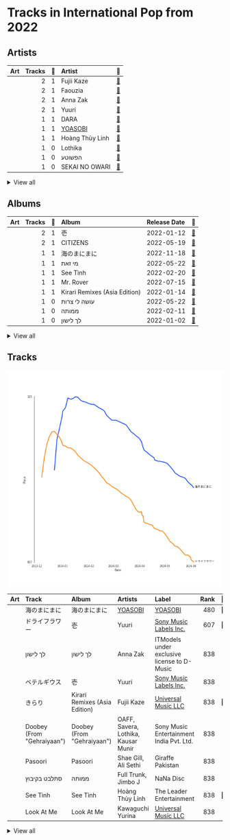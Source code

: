 # Tracks in International Pop from 2022

## Artists

| Art | Tracks | 💚 | Artist | 🔗 |
|:---|---:|---:|:---|:---|
| <img src="https://i.scdn.co/image/ab6761610000e5ebc5a3e6e9027505f5cba5fdbc" alt="" width="50" /> | 2 | 1 | Fujii Kaze | [🔗](https://open.spotify.com/artist/6bDWAcdtVR3WHz2xtiIPUi) |
| <img src="https://i.scdn.co/image/ab6761610000e5eb118be643c10bd1268f034d28" alt="" width="50" /> | 2 | 1 | Faouzia | [🔗](https://open.spotify.com/artist/5NhgsV7qPWHZqYEMKzbYvo) |
| <img src="https://i.scdn.co/image/ab6761610000e5eba03862437b06f5865ab89fd7" alt="" width="50" /> | 2 | 1 | Anna Zak | [🔗](https://open.spotify.com/artist/3lVXtKsFTJM8ecY8gqdoCo) |
| <img src="https://i.scdn.co/image/ab6761610000e5eb2a98f9ecf7217c8f910f9f83" alt="" width="50" /> | 2 | 1 | Yuuri | [🔗](https://open.spotify.com/artist/0ixzjrK1wkN2zWBXt3VW3W) |
| <img src="https://i.scdn.co/image/ab6761610000e5eb463b39bbf9ac7ad2ee3b7795" alt="" width="50" /> | 1 | 1 | DARA | [🔗](https://open.spotify.com/artist/6WRl7KUrzOq7GpY97KrYxi) |
| <img src="https://i.scdn.co/image/ab6761610000e5eb83e2d0c9611f1fb6baafcb36" alt="" width="50" /> | 1 | 1 | [YOASOBI](../../../artists/yoasobi/overview.md) | [🔗](https://open.spotify.com/artist/64tJ2EAv1R6UaZqc4iOCyj) |
| <img src="https://i.scdn.co/image/ab6761610000e5ebe7b7fa8d03a2e3b6a800bdb4" alt="" width="50" /> | 1 | 1 | Hoàng Thùy Linh | [🔗](https://open.spotify.com/artist/0r63ReVRjxrS4ATbLrdcrL) |
| <img src="https://i.scdn.co/image/ab6761610000e5eb37db43b7d0bcd10e2b090521" alt="" width="50" /> | 1 | 0 | Lothika | [🔗](https://open.spotify.com/artist/7yZDrVInKssNCaZkAkQGTX) |
| <img src="https://i.scdn.co/image/ab67616d0000b273ce1b54ac2809d664b9e1031e" alt="" width="50" /> | 1 | 0 | הפשוטע | [🔗](https://open.spotify.com/artist/7m92aMieltH5ZpodCEHfnb) |
| <img src="https://i.scdn.co/image/ab6761610000e5eb3bdc84aa8946d4d06fe2e144" alt="" width="50" /> | 1 | 0 | SEKAI NO OWARI | [🔗](https://open.spotify.com/artist/7HwzlRPa9Ad0I8rK0FPzzK) |


<details>
<summary>View all</summary>

| Art | Tracks | 💚 | Artist | 🔗 |
|:---|---:|---:|:---|:---|
| <img src="https://i.scdn.co/image/ab6761610000e5eb8d9e30e6bbc36be6bcec3499" alt="" width="50" /> | 1 | 0 | Eden Hason | [🔗](https://open.spotify.com/artist/6uQl3gu1AIXyvqCAxnc2q4) |
| <img src="https://i.scdn.co/image/ab6761610000e5ebba025c8f62612b2ca6bfa375" alt="" width="50" /> | 1 | 0 | Hatsune Miku | [🔗](https://open.spotify.com/artist/6pNgnvzBa6Bthsv8SrZJYl) |
| <img src="https://i.scdn.co/image/ab6761610000e5eb673d13d8099cba09a73f699d" alt="" width="50" /> | 1 | 0 | Jimbo J | [🔗](https://open.spotify.com/artist/6ltKIf1bortd0DQbpgKdQu) |
| <img src="https://i.scdn.co/image/ab6761610000e5eb01784e44ffd1a339350f4417" alt="" width="50" /> | 1 | 0 | John Legend | [🔗](https://open.spotify.com/artist/5y2Xq6xcjJb2jVM54GHK3t) |
| <img src="https://i.scdn.co/image/ab6761610000e5ebb81da066644c2a0f0179b596" alt="" width="50" /> | 1 | 0 | Lowsheen | [🔗](https://open.spotify.com/artist/5lnxhnW7SIbxkkFVmVYEhU) |
| <img src="https://i.scdn.co/image/ab6761610000e5eb5ee8fab1e4128273d01dd550" alt="" width="50" /> | 1 | 0 | Synne Vo | [🔗](https://open.spotify.com/artist/5WDOXIkjKNjEzlXmLgZVz9) |
| <img src="https://i.scdn.co/image/ab6761610000e5ebcab7641233163bb5d6c5d527" alt="" width="50" /> | 1 | 0 | Master KG | [🔗](https://open.spotify.com/artist/523y9KSneKh6APd1hKxLuF) |
| <img src="https://i.scdn.co/image/ab6761610000e5eb9ba4584e515db2e33c8b920d" alt="" width="50" /> | 1 | 0 | Nkosazana Daughter | [🔗](https://open.spotify.com/artist/4AnNB3lPD0Sv7ziKVHqI66) |
| <img src="https://i.scdn.co/image/ab6761610000e5ebba51bae36c3e40b129f925fe" alt="" width="50" /> | 1 | 0 | Kawaguchi Yurina | [🔗](https://open.spotify.com/artist/3snqW31jInsZwoYRZTaixr) |
| <img src="https://i.scdn.co/image/ab67616d0000b2733f3d35703bdcd917dad51c4f" alt="" width="50" /> | 1 | 0 | Shae Gill | [🔗](https://open.spotify.com/artist/3bWIy9AUrQdiNeS62Bp3OP) |
| <img src="https://i.scdn.co/image/ab6761610000e5eb32db69c643f342c067c9c840" alt="" width="50" /> | 1 | 0 | Ali Sethi | [🔗](https://open.spotify.com/artist/3NegWDGp038A3FIi3gSYzl) |
| <img src="https://i.scdn.co/image/ab6761610000e5eb63b3f52a50b570554df21c55" alt="" width="50" /> | 1 | 0 | Agam Buhbut | [🔗](https://open.spotify.com/artist/3JPKPnzWJGjccn8SnjwA5i) |
| <img src="https://i.scdn.co/image/ab6761610000e5eb1d00708b0445af3d31f3d67c" alt="" width="50" /> | 1 | 0 | Kausar Munir | [🔗](https://open.spotify.com/artist/3GBSge8pq7mpezUQl0GAOA) |
| <img src="https://i.scdn.co/image/ab6761610000e5eb80ab8b05c210da4eed1c555c" alt="" width="50" /> | 1 | 0 | Savera | [🔗](https://open.spotify.com/artist/3CVXA5TAWpmfGPqyMqXpPb) |
| <img src="https://i.scdn.co/image/ab6761610000e5eb7ad0e4ab865f24a17c0de9d7" alt="" width="50" /> | 1 | 0 | OAFF | [🔗](https://open.spotify.com/artist/2k66ibJfgMigF5QWqUgLyR) |
| <img src="https://i.scdn.co/image/ab6761610000e5eb92fe66324c095393a9362225" alt="" width="50" /> | 1 | 0 | Wanitwa Mos | [🔗](https://open.spotify.com/artist/2iN5MhOgkenO5FtkPtEVAF) |
| <img src="https://i.scdn.co/image/ab6761610000e5eba4b011e4e1692bd031b4425d" alt="" width="50" /> | 1 | 0 | Rauw Alejandro | [🔗](https://open.spotify.com/artist/1mcTU81TzQhprhouKaTkpq) |
| <img src="https://i.scdn.co/image/ab6761610000e5eb830d5353ac1f0fc4835de838" alt="" width="50" /> | 1 | 0 | Full Trunk | [🔗](https://open.spotify.com/artist/1CD5WWtF6AFUq6BTY20I4k) |
| <img src="https://i.scdn.co/image/ab6761610000e5ebaee73c0f0458b95091845ee1" alt="" width="50" /> | 1 | 0 | Shakira | [🔗](https://open.spotify.com/artist/0EmeFodog0BfCgMzAIvKQp) |
| <img src="https://i.scdn.co/image/ab6761610000e5ebf4aaf6625336859f8c1f8665" alt="" width="50" /> | 1 | 0 | Set It Off | [🔗](https://open.spotify.com/artist/06bDwgCHeMAwhgI8il4Y5k) |

</details>


## Albums

| Art | Tracks | 💚 | Album | Release Date | 🔗 |
|:---|---:|---:|:---|:---|:---|
| <img src="https://i.scdn.co/image/ab67616d0000b273d0bd51668da5629aa0cc77d8" alt="" width="50" /> | 2 | 1 | 壱 | 2022-01-12 | [🔗](https://open.spotify.com/album/1YWoHzj5wHnG7m6gLlwBQd) |
| <img src="https://i.scdn.co/image/ab67616d0000b273bd3ea900a9dfec7e28f0e793" alt="" width="50" /> | 2 | 1 | CITIZENS | 2022-05-19 | [🔗](https://open.spotify.com/album/3nh4uK04eRkHyrxIDWEfkp) |
| <img src="https://i.scdn.co/image/ab67616d0000b273d419ebca054d39636a6da666" alt="" width="50" /> | 1 | 1 | 海のまにまに | 2022-11-18 | [🔗](https://open.spotify.com/album/6M4p4S5t8PuRZiq7zvMEPB) |
| <img src="https://i.scdn.co/image/ab67616d0000b2731bccd0e65da477d7f815e229" alt="" width="50" /> | 1 | 1 | מי זאת | 2022-05-22 | [🔗](https://open.spotify.com/album/3vAQYVlLZrzs7lrjisl5VC) |
| <img src="https://i.scdn.co/image/ab67616d0000b2738b302a279cfab9f1a28d2d35" alt="" width="50" /> | 1 | 1 | See Tình | 2022-02-20 | [🔗](https://open.spotify.com/album/1AttOIOFrGkOPNSq5mB4pd) |
| <img src="https://i.scdn.co/image/ab67616d0000b273b93c6b37cb0e0a9fbf26b766" alt="" width="50" /> | 1 | 1 | Mr. Rover | 2022-07-15 | [🔗](https://open.spotify.com/album/0mkxSResK0c4KS5VFcQPhH) |
| <img src="https://i.scdn.co/image/ab67616d0000b27393f551abf615209c537fb4d4" alt="" width="50" /> | 1 | 1 | Kirari Remixes (Asia Edition) | 2022-01-14 | [🔗](https://open.spotify.com/album/2OXwORzPU4tm1Skiv6l9KT) |
| <img src="https://i.scdn.co/image/ab67616d0000b27347e6c8b41b5546781d84b5e7" alt="" width="50" /> | 1 | 0 | עושה לי צרות | 2022-05-22 | [🔗](https://open.spotify.com/album/2FHZElS1XugIYG10xE80aR) |
| <img src="https://i.scdn.co/image/ab67616d0000b273caae7b75fb240dd81f3f7129" alt="" width="50" /> | 1 | 0 | ממותה | 2022-02-11 | [🔗](https://open.spotify.com/album/0F59OTwMP1IRvvX3CzeO9G) |
| <img src="https://i.scdn.co/image/ab67616d0000b273ec71813c0c13422d225981da" alt="" width="50" /> | 1 | 0 | לך לישון | 2022-01-02 | [🔗](https://open.spotify.com/album/6Wh0It79i26j0IWWzm3axe) |


<details>
<summary>View all</summary>

| Art | Tracks | 💚 | Album | Release Date | 🔗 |
|:---|---:|---:|:---|:---|:---|
| <img src="https://i.scdn.co/image/ab67616d0000b2739b835b4be5631a28c4725a14" alt="" width="50" /> | 1 | 0 | בשורות טובות | 2022-06-06 | [🔗](https://open.spotify.com/album/1oBfvjTLPPfUEO4R6FqzRl) |
| <img src="https://i.scdn.co/image/ab67616d0000b273300b57abda9f4ce18cd95927" alt="" width="50" /> | 1 | 0 | Why Do I (with Hatsune Miku) | 2022-10-21 | [🔗](https://open.spotify.com/album/2HT2HYRf4LC7CZ4OcBHunz) |
| <img src="https://i.scdn.co/image/ab67616d0000b2739a9716c90ceeb1890921e44f" alt="" width="50" /> | 1 | 0 | Te Felicito | 2022-04-21 | [🔗](https://open.spotify.com/album/6gQKAYf3TJM9sppw3AtbHH) |
| <img src="https://i.scdn.co/image/ab67616d0000b2734f95dabfc67540ee3823dad6" alt="" width="50" /> | 1 | 0 | Sofa Silahlane | 2022-05-13 | [🔗](https://open.spotify.com/album/03FGhGM3Lv2TmbUdpoPPip) |
| <img src="https://i.scdn.co/image/ab67616d0000b2733f3d35703bdcd917dad51c4f" alt="" width="50" /> | 1 | 0 | Pasoori | 2022-02-07 | [🔗](https://open.spotify.com/album/7wgrW5XyZdtk0K8PkW5A7h) |
| <img src="https://i.scdn.co/image/ab67616d0000b2736a986d5aa5b6567ca683f653" alt="" width="50" /> | 1 | 0 | Lykke te | 2022-05-27 | [🔗](https://open.spotify.com/album/39ktLXlXx02WGz3mUZTxXS) |
| <img src="https://i.scdn.co/image/ab67616d0000b2737bc73fff9f3787c1d8a23167" alt="" width="50" /> | 1 | 0 | Look At Me | 2022-03-21 | [🔗](https://open.spotify.com/album/3mp41Up4LNhAVLGxl7BAUR) |
| <img src="https://i.scdn.co/image/ab67616d0000b2739e16930796a07f1195002389" alt="" width="50" /> | 1 | 0 | LOVE ALL SERVE ALL | 2022-03-23 | [🔗](https://open.spotify.com/album/7Ip9X7pnkhJ4cwDoBnvneD) |
| <img src="https://i.scdn.co/image/ab67616d0000b2733e94f2b2c3303120be19210b" alt="" width="50" /> | 1 | 0 | Habit | 2022-04-28 | [🔗](https://open.spotify.com/album/690rpRAbQW5LNPrbP27M9U) |
| <img src="https://i.scdn.co/image/ab67616d0000b273a6dd88a097d77eaa6a5f517f" alt="" width="50" /> | 1 | 0 | Doobey (From "Gehraiyaan") | 2022-01-24 | [🔗](https://open.spotify.com/album/48VomBCSqAsYmxI3C3TNSC) |

</details>


## Tracks

![Track score ranking over time](../../../images/playlists/international_pop/2022/tracks_time_series.png)

| Art | Track | Album | Artists | Label | Rank | 💚 | 🔗 |
|:---|:---|:---|:---|:---|---:|:---|:---|
| <img src="https://i.scdn.co/image/ab67616d0000b273d419ebca054d39636a6da666" alt="" width="50" /> | 海のまにまに | 海のまにまに | [YOASOBI](../../../artists/yoasobi/overview.md) | [YOASOBI](../../../labels/yoasobi) | 480 | 💚 | [🔗](https://open.spotify.com/track/0loZ1KfQSLJxYR0Y7dImKN) |
| <img src="https://i.scdn.co/image/ab67616d0000b273d0bd51668da5629aa0cc77d8" alt="" width="50" /> | ドライフラワー | 壱 | Yuuri | [Sony Music Labels Inc.](../../../labels/sony_music_labels_inc_) | 607 | 💚 | [🔗](https://open.spotify.com/track/4kPlQKwtPrnqLgrmmKFSlA) |
| <img src="https://i.scdn.co/image/ab67616d0000b273ec71813c0c13422d225981da" alt="" width="50" /> | לך לישון | לך לישון | Anna Zak | ITModels under exclusive license to D-Music | 838 | | [🔗](https://open.spotify.com/track/3fCS3m3uWUgAFm3purs15C) |
| <img src="https://i.scdn.co/image/ab67616d0000b273d0bd51668da5629aa0cc77d8" alt="" width="50" /> | ベテルギウス | 壱 | Yuuri | [Sony Music Labels Inc.](../../../labels/sony_music_labels_inc_) | 838 | | [🔗](https://open.spotify.com/track/4JK1kDUdH9RTBQrrSO1QfR) |
| <img src="https://i.scdn.co/image/ab67616d0000b27393f551abf615209c537fb4d4" alt="" width="50" /> | きらり | Kirari Remixes (Asia Edition) | Fujii Kaze | [Universal Music LLC](../../../labels/universal_music_llc) | 838 | 💚 | [🔗](https://open.spotify.com/track/51oc6MEsXTpnPn6GOw5VuP) |
| <img src="https://i.scdn.co/image/ab67616d0000b273a6dd88a097d77eaa6a5f517f" alt="" width="50" /> | Doobey (From "Gehraiyaan") | Doobey (From "Gehraiyaan") | OAFF, Savera, Lothika, Kausar Munir | Sony Music Entertainment India Pvt. Ltd. | 838 | | [🔗](https://open.spotify.com/track/7MBqVOzb8C3f0FXr2LBLiq) |
| <img src="https://i.scdn.co/image/ab67616d0000b2733f3d35703bdcd917dad51c4f" alt="" width="50" /> | Pasoori | Pasoori | Shae Gill, Ali Sethi | Giraffe Pakistan | 838 | | [🔗](https://open.spotify.com/track/7lvDsmTRXFE3dK4OjvRiWB) |
| <img src="https://i.scdn.co/image/ab67616d0000b273caae7b75fb240dd81f3f7129" alt="" width="50" /> | סתלבט בקיבוץ | ממותה | Full Trunk, Jimbo J | NaNa Disc | 838 | | [🔗](https://open.spotify.com/track/2G1o9Mq8KpamOwJPZLuJc7) |
| <img src="https://i.scdn.co/image/ab67616d0000b2738b302a279cfab9f1a28d2d35" alt="" width="50" /> | See Tình | See Tình | Hoàng Thùy Linh | The Leader Entertainment | 838 | 💚 | [🔗](https://open.spotify.com/track/3bZGGKrMQLDGg18y2QqKFF) |
| <img src="https://i.scdn.co/image/ab67616d0000b2737bc73fff9f3787c1d8a23167" alt="" width="50" /> | Look At Me | Look At Me | Kawaguchi Yurina | [Universal Music LLC](../../../labels/universal_music_llc) | 838 | | [🔗](https://open.spotify.com/track/7F38cYOAZBuCjf3YoAmIZn) |


<details>
<summary>View all</summary>

| Art | Track | Album | Artists | Label | Rank | 💚 | 🔗 |
|:---|:---|:---|:---|:---|---:|:---|:---|
| <img src="https://i.scdn.co/image/ab67616d0000b2739e16930796a07f1195002389" alt="" width="50" /> | Matsuri | LOVE ALL SERVE ALL | Fujii Kaze | [Universal Music LLC](../../../labels/universal_music_llc) | 838 | | [🔗](https://open.spotify.com/track/7AMGgAPFczs3wJgMqu6Eqi) |
| <img src="https://i.scdn.co/image/ab67616d0000b2739a9716c90ceeb1890921e44f" alt="" width="50" /> | Te Felicito | Te Felicito | Shakira, Rauw Alejandro | Sony Music Latin | 838 | | [🔗](https://open.spotify.com/track/2rurDawMfoKP4uHyb2kJBt) |
| <img src="https://i.scdn.co/image/ab67616d0000b2733e94f2b2c3303120be19210b" alt="" width="50" /> | Habit | Habit | SEKAI NO OWARI | [Universal Music LLC](../../../labels/universal_music_llc) | 838 | | [🔗](https://open.spotify.com/track/2uMNMcjjUz8oNIxjIu20qE) |
| <img src="https://i.scdn.co/image/ab67616d0000b2734f95dabfc67540ee3823dad6" alt="" width="50" /> | Sofa Silahlane | Sofa Silahlane | Wanitwa Mos, Master KG, Lowsheen, Nkosazana Daughter | Wanitwa Mos Entertainment | 838 | | [🔗](https://open.spotify.com/track/67SKXlAbYNG5nAtadBfPm0) |
| <img src="https://i.scdn.co/image/ab67616d0000b273bd3ea900a9dfec7e28f0e793" alt="" width="50" /> | Minefields | CITIZENS | Faouzia, John Legend | [Atlantic Records](../../../labels/atlantic_records) | 838 | | [🔗](https://open.spotify.com/track/0vH52Icuf6LzOFrkHE8mZG) |
| <img src="https://i.scdn.co/image/ab67616d0000b273bd3ea900a9dfec7e28f0e793" alt="" width="50" /> | RIP, Love | CITIZENS | Faouzia | [Atlantic Records](../../../labels/atlantic_records) | 838 | 💚 | [🔗](https://open.spotify.com/track/4pDenOoD01LCPgkzJgu437) |
| <img src="https://i.scdn.co/image/ab67616d0000b2731bccd0e65da477d7f815e229" alt="" width="50" /> | מי זאת | מי זאת | Anna Zak | ITModels under exclusive license to D-Music | 838 | 💚 | [🔗](https://open.spotify.com/track/3iJQ54fGO6CyP374UzvDJu) |
| <img src="https://i.scdn.co/image/ab67616d0000b27347e6c8b41b5546781d84b5e7" alt="" width="50" /> | עושה לי צרות | עושה לי צרות | Eden Hason | Mobile1 Music | 838 | | [🔗](https://open.spotify.com/track/4I9NVCnjIRVriXfNE7VhE0) |
| <img src="https://i.scdn.co/image/ab67616d0000b2736a986d5aa5b6567ca683f653" alt="" width="50" /> | Lykke te | Lykke te | Synne Vo | WM Norway | 838 | | [🔗](https://open.spotify.com/track/4vXBW2z1uXXyMvCkDG6c5Z) |
| <img src="https://i.scdn.co/image/ab67616d0000b2739b835b4be5631a28c4725a14" alt="" width="50" /> | בשורות טובות | בשורות טובות | Agam Buhbut, הפשוטע | 2022 Z.I. Productions BY PIL LTD | 838 | | [🔗](https://open.spotify.com/track/5dUG9RrLElsi2sxJAhVUZJ) |
| <img src="https://i.scdn.co/image/ab67616d0000b273b93c6b37cb0e0a9fbf26b766" alt="" width="50" /> | Mr. Rover | Mr. Rover | DARA | Virginia Records | 838 | 💚 | [🔗](https://open.spotify.com/track/2fV8wXxMmdeulUgAarbWJU) |
| <img src="https://i.scdn.co/image/ab67616d0000b273300b57abda9f4ce18cd95927" alt="" width="50" /> | Why Do I (with Hatsune Miku) | Why Do I (with Hatsune Miku) | Set It Off, Hatsune Miku | Fearless Records | 838 | | [🔗](https://open.spotify.com/track/5FH2ZZZDxuaDV4IoVlmjzX) |

</details>

